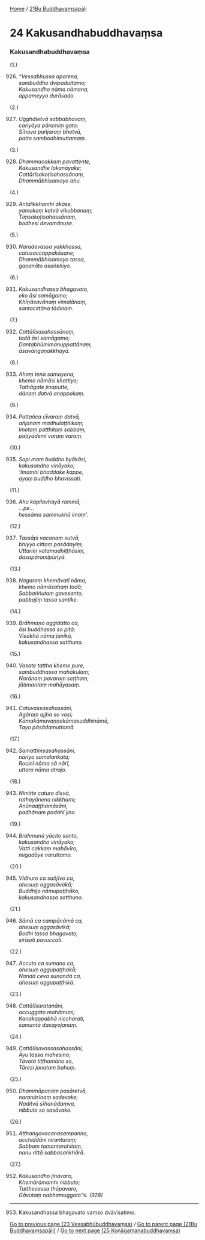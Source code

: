
[Home](/) / [21Bu Buddhavaṃsapāḷi](/tipitaka/21Bu.md)

# 24 Kakusandhabuddhavaṃsa

### Kakusandhabuddhavaṃsa

(1.)

926. _“Vessabhussa aparena,_  
_sambuddho dvipaduttamo;_  
_Kakusandho nāma nāmena,_  
_appameyyo durāsado._  


(2.)

927. _Ugghāṭetvā sabbabhavaṃ,_  
_cariyāya pāramiṃ gato;_  
_Sīhova pañjaraṃ bhetvā,_  
_patto sambodhimuttamaṃ._  


(3.)

928. _Dhammacakkaṃ pavattente,_  
_Kakusandhe lokanāyake;_  
_Cattārīsakoṭisahassānaṃ,_  
_Dhammābhisamayo ahu._  


(4.)

929. _Antalikkhamhi ākāse,_  
_yamakaṃ katvā vikubbanaṃ;_  
_Tiṃsakoṭisahassānaṃ,_  
_bodhesi devamānuse._  


(5.)

930. _Naradevassa yakkhassa,_  
_catusaccappakāsane;_  
_Dhammābhisamayo tassa,_  
_gaṇanāto asaṅkhiyo._  


(6.)

931. _Kakusandhassa bhagavato,_  
_eko āsi samāgamo;_  
_Khīṇāsavānaṃ vimalānaṃ,_  
_santacittāna tādinaṃ._  


(7.)

932. _Cattālīsasahassānaṃ,_  
_tadā āsi samāgamo;_  
_Dantabhūmimanuppattānaṃ,_  
_āsavārigaṇakkhayā._  


(8.)

933. _Ahaṃ tena samayena,_  
_khemo nāmāsi khattiyo;_  
_Tathāgate jinaputte,_  
_dānaṃ datvā anappakaṃ._  


(9.)

934. _Pattañca cīvaraṃ datvā,_  
_añjanaṃ madhulaṭṭhikaṃ;_  
_Imetaṃ patthitaṃ sabbaṃ,_  
_paṭiyādemi varaṃ varaṃ._  


(10.)

935. _Sopi maṃ buddho byākāsi,_  
_kakusandho vināyako;_  
_‘Imamhi bhaddake kappe,_  
_ayaṃ buddho bhavissati._  


(11.)

936. _Ahu kapilavhayā rammā,_  
_…pe…_  
_hessāma sammukhā imaṃ’._  


(12.)

937. _Tassāpi vacanaṃ sutvā,_  
_bhiyyo cittaṃ pasādayiṃ;_  
_Uttariṃ vatamadhiṭṭhāsiṃ,_  
_dasapāramipūriyā._  


(13.)

938. _Nagaraṃ khemāvatī nāma,_  
_khemo nāmāsahaṃ tadā;_  
_Sabbaññutaṃ gavesanto,_  
_pabbajiṃ tassa santike._  


(14.)

939. _Brāhmaṇo aggidatto ca,_  
_āsi buddhassa so pitā;_  
_Visākhā nāma janikā,_  
_kakusandhassa satthuno._  


(15.)

940. _Vasate tattha kheme pure,_  
_sambuddhassa mahākulaṃ;_  
_Narānaṃ pavaraṃ seṭṭhaṃ,_  
_jātimantaṃ mahāyasaṃ._  


(16.)

941. _Catuvassasahassāni,_  
_Agāraṃ ajjha so vasi;_  
_Kāmakāmavaṇṇakāmasuddhināmā,_  
_Tayo pāsādamuttamā._  


(17.)

942. _Samattiṃsasahassāni,_  
_nāriyo samalaṅkatā;_  
_Rocinī nāma sā nārī,_  
_uttaro nāma atrajo._  


(18.)

943. _Nimitte caturo disvā,_  
_rathayānena nikkhami;_  
_Anūnaaṭṭhamāsāni,_  
_padhānaṃ padahī jino._  


(19.)

944. _Brahmunā yācito santo,_  
_kakusandho vināyako;_  
_Vatti cakkaṃ mahāvīro,_  
_migadāye naruttamo._  


(20.)

945. _Vidhuro ca sañjīvo ca,_  
_ahesuṃ aggasāvakā;_  
_Buddhijo nāmupaṭṭhāko,_  
_kakusandhassa satthuno._  


(21.)

946. _Sāmā ca campānāmā ca,_  
_ahesuṃ aggasāvikā;_  
_Bodhi tassa bhagavato,_  
_sirīsoti pavuccati._  


(22.)

947. _Accuto ca sumano ca,_  
_ahesuṃ aggupaṭṭhakā;_  
_Nandā ceva sunandā ca,_  
_ahesuṃ aggupaṭṭhikā._  


(23.)

948. _Cattālīsaratanāni,_  
_accuggato mahāmuni;_  
_Kanakappabhā niccharati,_  
_samantā dasayojanaṃ._  


(24.)

949. _Cattālīsavassasahassāni,_  
_Āyu tassa mahesino;_  
_Tāvatā tiṭṭhamāno so,_  
_Tāresi janataṃ bahuṃ._  


(25.)

950. _Dhammāpaṇaṃ pasāretvā,_  
_naranārīnaṃ sadevake;_  
_Naditvā sīhanādaṃva,_  
_nibbuto so sasāvako._  


(26.)

951. _Aṭṭhaṅgavacanasampanno,_  
_acchiddāni nirantaraṃ;_  
_Sabbaṃ tamantarahitaṃ,_  
_nanu rittā sabbasaṅkhārā._  


(27.)

952. _Kakusandho jinavaro,_  
_Khemārāmamhi nibbuto;_  
_Tatthevassa thūpavaro,_  
_Gāvutaṃ nabhamuggato”ti. (928)_  


---

953. Kakusandhassa bhagavato vaṃso dvāvīsatimo.



[Go to previous page (23 Vessabhūbuddhavaṃsa)](/tipitaka/21Bu/23.md) / [Go to parent page (21Bu Buddhavaṃsapāḷi)](/tipitaka/21Bu/0.md) / [Go to next page (25 Koṇāgamanabuddhavaṃsa)](/tipitaka/21Bu/25.md)


